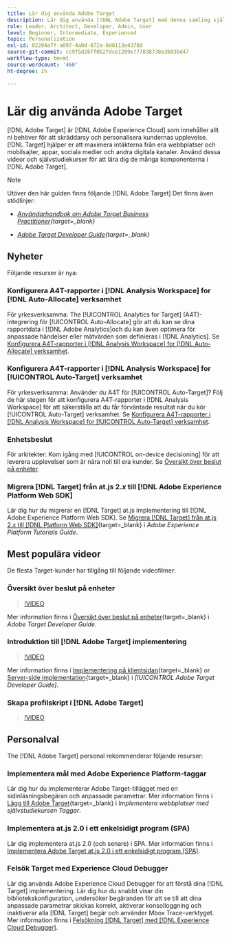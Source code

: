 ```yaml
---
title: Lär dig använda Adobe Target
description: Lär dig använda [!DNL Adobe Target] med denna samling självstudiekurser och videor som täcker alla komponenter.
role: Leader, Architect, Developer, Admin, User
level: Beginner, Intermediate, Experienced
topic: Personalization
exl-id: 02204a7f-a897-4a0d-872a-8d8113e4378d
source-git-commit: cc9f5d26ff0b2fdce1209e777838738e3b03bd47
workflow-type: tm+mt
source-wordcount: '460'
ht-degree: 1%

---
```


# Lär dig använda Adobe Target

[!DNL Adobe Target] är [!DNL Adobe Experience Cloud] som innehåller allt ni behöver för att skräddarsy och personalisera kundernas upplevelse. [!DNL Target] hjälper er att maximera intäkterna från era webbplatser och mobilsajter, appar, sociala medier och andra digitala kanaler. Använd dessa videor och självstudiekurser för att lära dig de många komponenterna i [!DNL Adobe Target].

>[!NOTE]
>
>Utöver den här guiden finns följande [!DNL Adobe Target] Det finns även stödlinjer:
>
>* *[Användarhandbok om Adobe Target Business Practitioner](https://experienceleague.adobe.com/docs/target/using/target-home.html){target=_blank}*
>
>* *[Adobe Target Developer Guide](https://experienceleague.adobe.com/docs/target-dev/developer/overview.html){target=_blank}*


## Nyheter

Följande resurser är nya:

### Konfigurera A4T-rapporter i [!DNL Analysis Workspace] for [!DNL Auto-Allocate] verksamhet

För yrkesverksamma: The [!UICONTROL Analytics for Target] (A4T)-integrering för [!UICONTROL Auto-Allocate] gör att du kan se dina rapportdata i [!DNL Adobe Analytics]och du kan även optimera för anpassade händelser eller mätvärden som definieras i [!DNL Analytics]. Se [Konfigurera A4T-rapporter i [!DNL Analysis Workspace] for [!DNL Auto-Allocate] verksamhet](integrations/set-up-a4t-reports-in-analysis-workspace-for-auto-allocate-activities.md).

### Konfigurera A4T-rapporter i [!DNL Analysis Workspace] for [!UICONTROL Auto-Target] verksamhet

För yrkesverksamma: Använder du A4T för [!UICONTROL Auto-Target]? Följ de här stegen för att konfigurera A4T-rapporter i [!DNL Analysis Workspace] för att säkerställa att du får förväntade resultat när du kör [!UICONTROL Auto-Target] verksamhet. Se [Konfigurera A4T-rapporter i [!DNL Analysis Workspace] for [!UICONTROL Auto-Target] verksamhet](integrations/set-up-a4t-reports-in-analysis-workspace-for-auto-target-activities.md).

### Enhetsbeslut

För arkitekter: Kom igång med [!UICONTROL on-device decisioning] för att leverera upplevelser som är nära noll till era kunder. Se [Översikt över beslut på enheter](implementation/on-device-decisioning-overview.md).

### Migrera [!DNL Target] från at.js 2.*x* till [!DNL Adobe Experience Platform Web SDK]

Lär dig hur du migrerar en [!DNL Target] at.js implementering till [!DNL Adobe Experience Platform Web SDK]. Se [Migrera [!DNL Target] från at.js 2.x till [!DNL Platform Web SDK]](https://experienceleague.adobe.com/docs/platform-learn/migrate-target-to-websdk/introduction.html){target=_blank} i *Adobe Experience Platform Tutorials Guide*.

## Mest populära videor

De flesta Target-kunder har tillgång till följande videofilmer:

### Översikt över beslut på enheter

>[!VIDEO](https://video.tv.adobe.com/v/329032/?quality=12)

Mer information finns i [Översikt över beslut på enheter](https://experienceleague.adobe.com/docs/target-dev/developer/server-side/on-device-decisioning/overview.html){target=_blank} i *Adobe Target Developer Guide*.

### Introduktion till [!DNL Adobe Target] implementering

>[!VIDEO](https://video.tv.adobe.com/v/35139/?quality=12)

Mer information finns i [Implementering på klientsidan](https://experienceleague.adobe.com/docs/target-dev/developer/client-side/overview.html){target=_blank} or [Server-side implementation](https://experienceleague.adobe.com/docs/target-dev/developer/server-side/server-side-overview.html){target=_blank} i *[!UICONTROL Adobe Target Developer Guide]*.

### Skapa profilskript i [!DNL Adobe Target]

>[!VIDEO](https://video.tv.adobe.com/v/17394/?quality=12)

## Personalval

The [!DNL Adobe Target] personal rekommenderar följande resurser:

### Implementera mål med Adobe Experience Platform-taggar

Lär dig hur du implementerar Adobe Target-tillägget med en sidinläsningsbegäran och anpassade parametrar. Mer information finns i [Lägg till Adobe Target](https://experienceleague.adobe.com/docs/platform-learn/implement-in-websites/implement-solutions/target.html){target=_blank} i *Implementera webbplatser med självstudiekursen Taggar*.

### Implementera at.js 2.0 i ett enkelsidigt program (SPA)

Lär dig implementera at.js 2.0 (och senare) i SPA. Mer information finns i [Implementera Adobe Target at.js 2.0 i ett enkelsidigt program (SPA)](implementation/implement-atjs-20-in-a-single-page-application.md).

### Felsök Target med Experience Cloud Debugger

Lär dig använda Adobe Experience Cloud Debugger för att förstå dina [!DNL Target] implementering. Lär dig hur du snabbt visar din bibliotekskonfiguration, undersöker begäranden för att se till att dina anpassade parametrar skickas korrekt, aktiverar konsolloggning och inaktiverar alla [!DNL Target] begär och använder Mbox Trace-verktyget. Mer information finns i [Felsökning [!DNL Target] med [!DNL Experience Cloud Debugger]](troubleshooting/troubleshoot-with-the-experience-cloud-debugger.md).


